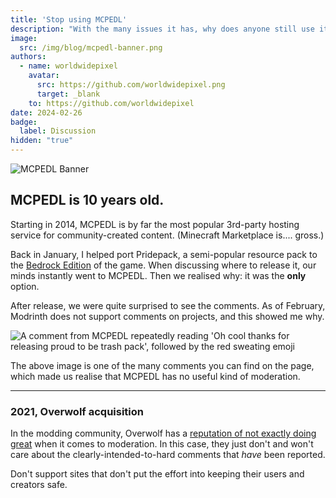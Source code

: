 ```yaml
---
title: 'Stop using MCPEDL'
description: "With the many issues it has, why does anyone still use it?"
image:
  src: /img/blog/mcpedl-banner.png
authors:
  - name: worldwidepixel
    avatar:
      src: https://github.com/worldwidepixel.png
      target: _blank
    to: https://github.com/worldwidepixel
date: 2024-02-26
badge:
  label: Discussion
hidden: "true"
---
```


![MCPEDL Banner](/img/blog/mcpedl/banner-short.png)

## MCPEDL is 10 years old.

Starting in 2014, MCPEDL is by far the most popular 3rd-party hosting service for community-created content. (Minecraft Marketplace is.... gross.)

Back in January, I helped port Pridepack, a semi-popular resource pack to the [Bedrock Edition](https://mcpedl.com/pridepack/) of the game. When discussing where to release it, our minds instantly went to MCPEDL. Then we realised why: it was the __only__ option.

After release, we were quite surprised to see the comments. As of February, Modrinth does not support comments on projects, and this showed me why.

![A comment from MCPEDL repeatedly reading 'Oh cool thanks for releasing proud to be trash pack', followed by the red sweating emoji](/img/blog/mcpedl/comment-1.png)

The above image is one of the many comments you can find on the page, which made us realise that MCPEDL has no useful kind of moderation.

<hr>

### 2021, Overwolf acquisition
In the modding community, Overwolf has a [reputation of not exactly doing great](https://github.com/fractureiser-investigation/fractureiser) when it comes to moderation. In this case, they just don't and won't care about the clearly-intended-to-hard comments that _have_ been reported.

Don't support sites that don't put the effort into keeping their users and creators safe.